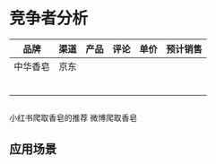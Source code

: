 # 竞争者分析


| 品牌   | 渠道  | 产品  | 评论  | 单价  | 预计销售 |
| ---- | --- | --- | --- | --- | ---- |
| 中华香皂 | 京东  |     |     |     |      |
|      |     |     |     |     |      |
|      |     |     |     |     |      |
|      |     |     |     |     |      |
|      |     |     |     |     |      |
|      |     |     |     |     |      |
|      |     |     |     |     |      |

## 
小红书爬取香皂的推荐
微博爬取香皂

## 应用场景
